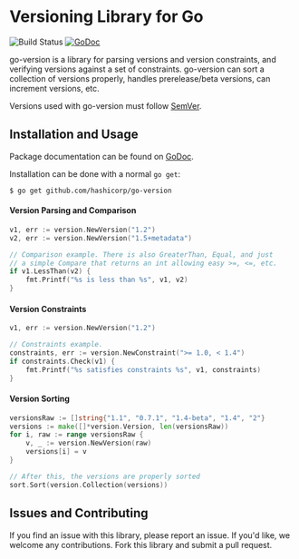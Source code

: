 # Versioning Library for Go
![Build Status](https://github.com/6543/go-version/workflows/Release/badge.svg)
[![GoDoc](https://godoc.org/github.com/6543/go-version?status.svg)](https://godoc.org/github.com/6543/go-version)

go-version is a library for parsing versions and version constraints,
and verifying versions against a set of constraints. go-version
can sort a collection of versions properly, handles prerelease/beta
versions, can increment versions, etc.

Versions used with go-version must follow [SemVer](http://semver.org/).

## Installation and Usage

Package documentation can be found on
[GoDoc](http://godoc.org/github.com/hashicorp/go-version).

Installation can be done with a normal `go get`:

```
$ go get github.com/hashicorp/go-version
```

#### Version Parsing and Comparison

```go
v1, err := version.NewVersion("1.2")
v2, err := version.NewVersion("1.5+metadata")

// Comparison example. There is also GreaterThan, Equal, and just
// a simple Compare that returns an int allowing easy >=, <=, etc.
if v1.LessThan(v2) {
    fmt.Printf("%s is less than %s", v1, v2)
}
```

#### Version Constraints

```go
v1, err := version.NewVersion("1.2")

// Constraints example.
constraints, err := version.NewConstraint(">= 1.0, < 1.4")
if constraints.Check(v1) {
	fmt.Printf("%s satisfies constraints %s", v1, constraints)
}
```

#### Version Sorting

```go
versionsRaw := []string{"1.1", "0.7.1", "1.4-beta", "1.4", "2"}
versions := make([]*version.Version, len(versionsRaw))
for i, raw := range versionsRaw {
    v, _ := version.NewVersion(raw)
    versions[i] = v
}

// After this, the versions are properly sorted
sort.Sort(version.Collection(versions))
```

## Issues and Contributing

If you find an issue with this library, please report an issue. If you'd
like, we welcome any contributions. Fork this library and submit a pull
request.
